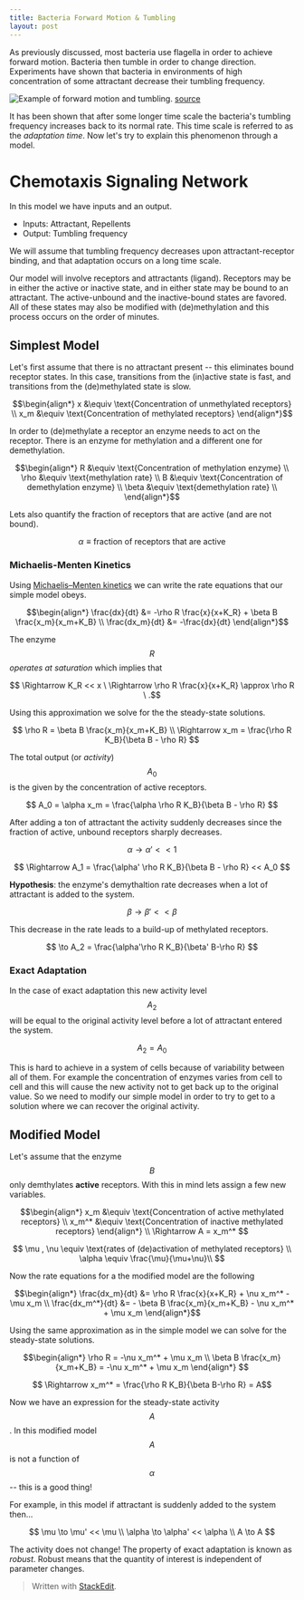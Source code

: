 ```yaml
---
title: Bacteria Forward Motion & Tumbling
layout: post
---
```


As previously discussed, most bacteria use flagella in order to achieve forward motion. Bacteria then tumble in order to change direction. Experiments have shown that bacteria in environments of high concentration of some attractant decrease their tumbling frequency.

![Example of forward motion and tumbling.](https://uscigem2012.files.wordpress.com/2012/07/bacteria_one_flagella3.gif?w=960)
[source](http://2012.igem.org/Team:USC/Project1)

It has been shown that after some longer time scale the bacteria's tumbling frequency increases back to its normal rate. This time scale is referred to as the *adaptation time*. Now let's try to explain this phenomenon through a model.

# Chemotaxis Signaling Network

In this model we have inputs and an output.

- Inputs: Attractant, Repellents
- Output: Tumbling frequency

We will assume that tumbling frequency decreases upon attractant-receptor binding, and that adaptation occurs on a long time scale.

Our model will involve receptors and attractants (ligand). Receptors may be in either the active or inactive state, and in either state may be bound to an attractant. The active-unbound and the inactive-bound states are favored. All of these states may also be modified with (de)methylation and this process occurs on the order of minutes.

## Simplest Model

Let's first assume that there is no attractant present -- this eliminates bound receptor states. In this case, transitions from the (in)active state is fast, and transitions from the (de)methylated state is slow.

$$\begin{align*}
x &\equiv \text{Concentration of unmethylated receptors} \\
x_m &\equiv \text{Concentration of methylated receptors}
\end{align*}$$

In order to (de)methylate a receptor an enzyme needs to act on the receptor. There is an enzyme for methylation and a different one for demethylation.

$$\begin{align*}
R &\equiv \text{Concentration of methylation enzyme} \\
\rho &\equiv \text{methylation rate} \\
B &\equiv \text{Concentration of demethylation enzyme} \\
\beta &\equiv \text{demethylation rate} \\
\end{align*}$$

Lets also quantify the fraction of receptors that are active (and are not bound).

$$ \alpha \equiv \text{fraction of receptors that are active} $$

### Michaelis-Menten Kinetics

Using [Michaelis–Menten kinetics](https://en.wikipedia.org/wiki/Michaelis%E2%80%93Menten_kinetics) we can write the rate equations that our simple model obeys.

$$\begin{align*}
\frac{dx}{dt} &= -\rho R \frac{x}{x+K_R} + \beta B \frac{x_m}{x_m+K_B} \\
\frac{dx_m}{dt} &= -\frac{dx}{dt}
\end{align*}$$

The enzyme $$R$$ *operates at saturation* which implies that

$$ \Rightarrow K_R << x  \  \Rightarrow \rho R  \frac{x}{x+K_R} \approx \rho R \ .$$

Using this approximation we solve for the the steady-state solutions.

$$
\rho R = \beta B \frac{x_m}{x_m+K_B}  \\  \Rightarrow x_m = \frac{\rho R K_B}{\beta B - \rho R}
$$

The total output (or *activity*) $$A_0$$ is the given by the concentration of active receptors.

$$ A_0 = \alpha x_m = \frac{\alpha \rho R K_B}{\beta B - \rho R} $$

After adding a ton of attractant the activity suddenly decreases since the fraction of active, unbound receptors sharply decreases.

$$ \alpha \to \alpha' << 1 $$

$$ \Rightarrow A_1 =  \frac{\alpha' \rho R K_B}{\beta B - \rho R} << A_0 $$

**Hypothesis**: the enzyme's demythaltion rate decreases when a lot of attractant is added to the system.

$$ \beta \to \beta' <<\beta $$

This decrease in the rate leads to a build-up of methylated receptors.

$$ \to A_2 = \frac{\alpha'\rho R K_B}{\beta' B-\rho R} $$

### Exact Adaptation

In the case of exact adaptation this new activity level $$A_2$$ will be equal to the original activity level before a lot of attractant entered the system.

$$ A_2 = A_0 $$

This is hard to achieve in a system of cells because of variability between all of them. For example the concentration of enzymes varies from cell to cell and this will cause the new activity not to get back up to the original value. So we need to modify our simple model in order to try to get to a solution where we can recover the original activity.

## Modified Model

Let's assume that the enzyme $$B$$ only demthylates **active** receptors. With this in mind lets assign a few new variables.

$$\begin{align*}
x_m &\equiv \text{Concentration of active methylated receptors} \\
x_m^* &\equiv \text{Concentration of inactive methylated receptors} \end{align*} \\
\Rightarrow A = x_m^*
$$

$$
\mu , \nu \equiv \text{rates of (de)activation of methylated receptors} \\
\alpha \equiv \frac{\mu}{\mu+\nu}\\ 
$$

Now the rate equations for a the modified model are the following

$$\begin{align*}
\frac{dx_m}{dt} &=  \rho R \frac{x}{x+K_R} + \nu x_m^* - \mu x_m \\
 \frac{dx_m^*}{dt} &= - \beta B \frac{x_m}{x_m+K_B} - \nu x_m^* + \mu x_m
\end{align*}$$
 
 Using the same approximation as in the simple model we can solve for the steady-state solutions.

$$\begin{align*}
\rho R = -\nu x_m^* + \mu x_m \\
\beta B \frac{x_m}{x_m+K_B} = -\nu x_m^* + \mu x_m \end{align*}
$$

$$ \Rightarrow x_m^* = \frac{\rho R K_B}{\beta B-\rho R} = A$$

Now we have an expression for the steady-state activity $$A$$. In this modified model $$A$$ is not a function of $$\alpha$$ -- this is a good thing!

For example, in this model if attractant is suddenly added to the system then...

$$
\mu \to \mu' << \mu \\ \alpha \to \alpha' << \alpha \\
A \to A
$$

The activity does not change! The property of exact adaptation is known as *robust*. Robust means that the quantity of interest is independent of parameter changes.

> Written with [StackEdit](https://stackedit.io/).
